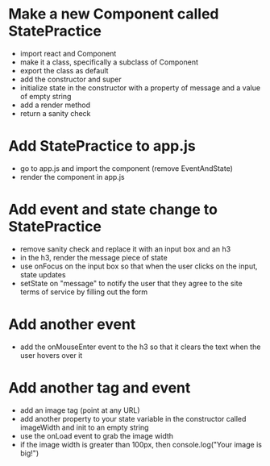 # Make a new Component called StatePractice
- import react and Component
- make it a class, specifically a subclass of Component
- export the class as default
- add the constructor and super
- initialize state in the constructor with a property of message and a value of empty string
- add a render method
- return a sanity check

# Add StatePractice to app.js
- go to app.js and import the component (remove EventAndState)
- render the component in app.js

# Add event and state change to StatePractice
- remove sanity check and replace it with an input box and an h3
- in the h3, render the message piece of state
- use onFocus on the input box so that when the user clicks on the input, state updates
- setState on "message" to notify the user that they agree to the site terms of service by filling out the form

# Add another event
- add the onMouseEnter event to the h3 so that it clears the text when the user hovers over it

# Add another tag and event
- add an image tag (point at any URL)
- add another property to your state variable in the constructor called imageWidth and init to an empty string
- use the onLoad event to grab the image width
- if the image width is greater than 100px, then console.log("Your image is big!")